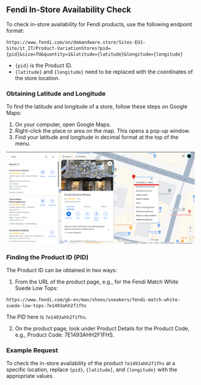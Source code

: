 ## Fendi In-Store Availability Check

To check in-store availability for Fendi products, use the following endpoint format:
```
https://www.fendi.com/on/demandware.store/Sites-EU1-Site/it_IT/Product-VariationStores?pid={pid}&size=TU&quantity=1&latitude={latitude}&longitude={longitude}
```

- `{pid}` is the Product ID.
- `{latitude}` and `{longitude}` need to be replaced with the coordinates of the store location.

### Obtaining Latitude and Longitude
To find the latitude and longitude of a store, follow these steps on Google Maps:

1. On your computer, open Google Maps.
2. Right-click the place or area on the map. This opens a pop-up window.
3. Find your latitude and longitude in decimal format at the top of the menu.

![Instructions for obtaining coordinates](get-coordinates.png)

### Finding the Product ID (PID)
The Product ID can be obtained in two ways:

1. From the URL of the product page, e.g., for the Fendi Match White Suede Low Tops:
```
https://www.fendi.com/gb-en/man/shoes/sneakers/fendi-match-white-suede-low-tops-7e1493ahh2f1fhs
```
The PID here is `7e1493ahh2f1fhs`.

2. On the product page, look under Product Details for the Product Code, e.g., Product Code: 7E1493AHH2F1FHS.

### Example Request
To check the in-store availability of the product `7e1493ahh2f1fhs` at a specific location, replace `{pid}`, `{latitude}`, and `{longitude}` with the appropriate values.
